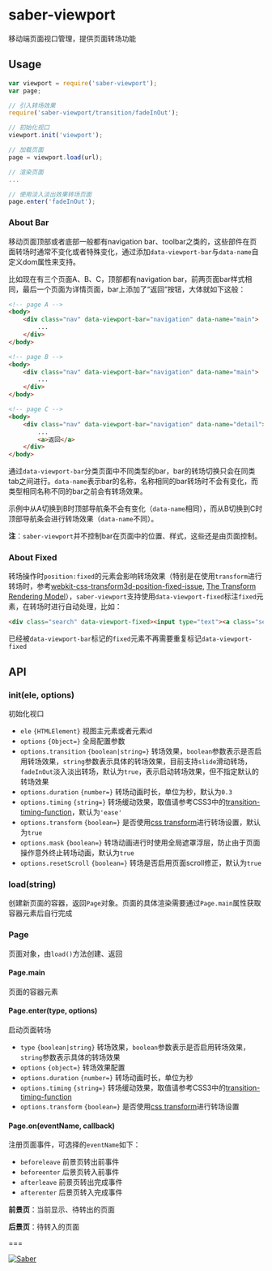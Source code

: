 # saber-viewport

移动端页面视口管理，提供页面转场功能

## Usage

```javascript
var viewport = require('saber-viewport');
var page;

// 引入转场效果
require('saber-viewport/transition/fadeInOut');

// 初始化视口
viewport.init('viewport');

// 加载页面
page = viewport.load(url);

// 渲染页面
...

// 使用淡入淡出效果转场页面
page.enter('fadeInOut');
```

### About Bar

移动页面顶部或者底部一般都有navigation bar、toolbar之类的，这些部件在页面转场时通常不变化或者特殊变化，通过添加`data-viewport-bar`与`data-name`自定义dom属性来支持。

比如现在有三个页面A、B、C，顶部都有navigation bar，前两页面bar样式相同，最后一个页面为详情页面，bar上添加了“返回”按钮，大体就如下这般：

```html
<!-- page A -->
<body>
    <div class="nav" data-viewport-bar="navigation" data-name="main">
        ...
    </div>
</body>

<!-- page B -->
<body>
    <div class="nav" data-viewport-bar="navigation" data-name="main">
        ...
    </div>
</body>

<!-- page C -->
<body>
    <div class="nav" data-viewport-bar="navigation" data-name="detail">
        ...
        <a>返回</a>
    </div>
</body>
```

通过`data-viewport-bar`分类页面中不同类型的bar，bar的转场切换只会在同类tab之间进行。`data-name`表示bar的名称，名称相同的bar转场时不会有变化，而类型相同名称不同的bar之前会有转场效果。

示例中从A切换到B时顶部导航条不会有变化（`data-name`相同），而从B切换到C时顶部导航条会进行转场效果（`data-name`不同）。

__注__：`saber-viewport`并不控制bar在页面中的位置、样式，这些还是由页面控制。

### About Fixed

转场操作时`position:fixed`的元素会影响转场效果（特别是在使用`transform`进行转场时，参考[webkit-css-transform3d-position-fixed-issue](http://stackoverflow.com/questions/15194313/webkit-css-transform3d-position-fixed-issue), [The Transform Rendering Model](http://www.w3.org/TR/css3-transforms/#transform-rendering)），`saber-viewport`支持使用`data-viewport-fixed`标注`fixed`元素，在转场时进行自动处理，比如：

```html
<div class="search" data-viewport-fixed><input type="text"><a class="search-btn">Search</a></div>
```

已经被`data-viewport-bar`标记的`fixed`元素不再需要重复标记`data-viewport-fixed`


## API

### init(ele, options)

初始化视口

* `ele` `{HTMLElement}` 视图主元素或者元素id
* `options` `{Object=}` 全局配置参数
* `options.transition` `{boolean|string=}` 转场效果，`boolean`参数表示是否启用转场效果，`string`参数表示具体的转场效果，目前支持`slide`滑动转场，`fadeInOut`淡入淡出转场，默认为`true`，表示启动转场效果，但不指定默认的转场效果
* `options.duration` `{number=}` 转场动画时长，单位为秒，默认为`0.3`
* `options.timing` `{string=}` 转场缓动效果，取值请参考CSS3中的[transition-timing-function](http://www.w3.org/TR/css3-transitions/#transition-timing-function-property)，默认为`'ease'`
* `options.transform` `{boolean=}` 是否使用[css transform](http://www.w3.org/TR/css-transforms/)进行转场设置，默认为`true`
* `options.mask` `{boolean=}` 转场动画进行时使用全局遮罩浮层，防止由于页面操作意外终止转场动画，默认为`true`
* `options.resetScroll` `{boolean=}` 转场是否启用页面scroll修正，默认为`true`

### load(string)

创建新页面的容器，返回`Page`对象。页面的具体渲染需要通过`Page.main`属性获取容器元素后自行完成

### Page

页面对象，由`load()`方法创建、返回

#### Page.main

页面的容器元素

#### Page.enter(type, options)

启动页面转场

* `type` `{boolean|string}` 转场效果，`boolean`参数表示是否启用转场效果，`string`参数表示具体的转场效果
* `options` `{object=}` 转场效果配置
* `options.duration` `{number=}` 转场动画时长，单位为秒
* `options.timing` `{string=}` 转场缓动效果，取值请参考CSS3中的[transition-timing-function](http://www.w3.org/TR/css3-transitions/#transition-timing-function-property)
* `options.transform` `{boolean=}` 是否使用[css transform](http://www.w3.org/TR/css-transforms/)进行转场设置

#### Page.on(eventName, callback)

注册页面事件，可选择的`eventName`如下：

* `beforeleave` 前景页转出前事件
* `beforeenter` 后景页转入前事件
* `afterleave` 前景页转出完成事件
* `afterenter` 后景页转入完成事件

__前景页__：当前显示、待转出的页面

__后景页__：待转入的页面

===

[![Saber](https://f.cloud.github.com/assets/157338/1485433/aeb5c72a-4714-11e3-87ae-7ef8ae66e605.png)](http://ecomfe.github.io/saber/)
